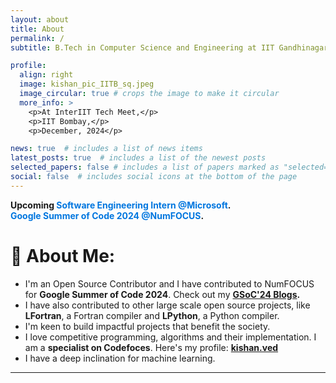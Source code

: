 ```yaml
---
layout: about
title: About
permalink: /
subtitle: B.Tech in Computer Science and Engineering at IIT Gandhinagar

profile:
  align: right
  image: kishan_pic_IITB_sq.jpeg
  image_circular: true # crops the image to make it circular
  more_info: >
    <p>At InterIIT Tech Meet,</p>
    <p>IIT Bombay,</p>
    <p>December, 2024</p>

news: true  # includes a list of news items
latest_posts: true  # includes a list of the newest posts
selected_papers: false # includes a list of papers marked as "selected={true}"
social: false  # includes social icons at the bottom of the page
---
```


<b>Upcoming <span style="color: #0076df; font-weight: bold;">Software Engineering Intern @Microsoft</span>.<br><span style="color: #0076df; font-weight: bold;">Google Summer of Code 2024 @NumFOCUS</span>.</b>

# 💫 About Me:
- I'm an Open Source Contributor and I have contributed to NumFOCUS for **Google Summer of Code 2024**. Check out my <b>**[GSoC'24 Blogs](https://kishanved.tech/blog/)**.<br></b>
- I have also contributed to other large scale open source projects, like **LFortran**, a Fortran compiler and **LPython**, a Python compiler.<br>
- I'm keen to build impactful projects that benefit the society.<br>
- I love competitive programming, algorithms and their implementation. I am a **specialist on Codefoces**. Here's my profile: **[kishan.ved](https://codeforces.com/profile/kishan.ved)** <br>
- I have a deep inclination for machine learning.

---